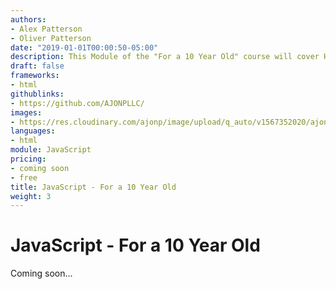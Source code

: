```yaml
---
authors:
- Alex Patterson
- Oliver Patterson
date: "2019-01-01T00:00:50-05:00"
description: This Module of the "For a 10 Year Old" course will cover HTML5.
draft: false
frameworks:
- html
githublinks:
- https://github.com/AJONPLLC/
images:
- https://res.cloudinary.com/ajonp/image/upload/q_auto/v1567352020/ajonp-ajonp-com/courses/coding_10_year_old/For_a_10_Year_Old_-_JS.png
languages:
- html
module: JavaScript
pricing:
- coming soon
- free
title: JavaScript - For a 10 Year Old
weight: 3
---
```


# JavaScript - For a 10 Year Old

Coming soon...